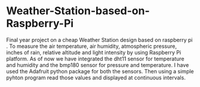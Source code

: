 # Weather-Station-based-on-Raspberry-Pi
Final year project on a cheap Weather Station design based on raspberry pi . 
To measure the air temperature, air humidity, atmospheric pressure, inches of rain, relative 
altitude and light intensity by using Raspberry Pi platform.
As of now we have integrated the dht11 sensor for temperature and humidity and the bmp180 sensor for pressure and temperature.
I have used the Adafruit python package for both the sensors. Then using a simple pyhton program read those 
values and displayed at continuous intervals.
